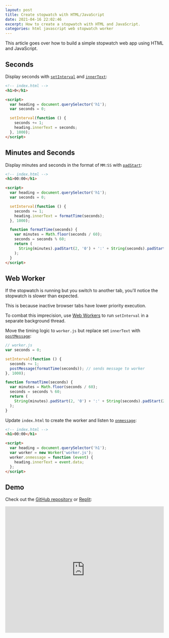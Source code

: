 ```yaml
---
layout: post
title: Create stopwatch with HTML/JavaScript
date: 2021-04-16 22:02:46
excerpt: How to create a stopwatch with HTML and JavaScript.
categories: html javascript web stopwatch worker
---
```


This article goes over how to build a simple stopwatch web app using HTML and JavaScript.

## Seconds

Display seconds with [`setInterval`](https://developer.mozilla.org/docs/Web/API/WindowOrWorkerGlobalScope/setInterval) and [`innerText`](https://developer.mozilla.org/docs/Web/API/HTMLElement/innerText):

```html
<!-- index.html -->
<h1>0</h1>

<script>
  var heading = document.querySelector('h1');
  var seconds = 0;

  setInterval(function () {
    seconds += 1;
    heading.innerText = seconds;
  }, 1000);
</script>
```

## Minutes and Seconds

Display minutes and seconds in the format of `MM:SS` with [`padStart`](https://developer.mozilla.org/docs/Web/JavaScript/Reference/Global_Objects/String/padStart):

```html
<!-- index.html -->
<h1>00:00</h1>

<script>
  var heading = document.querySelector('h1');
  var seconds = 0;

  setInterval(function () {
    seconds += 1;
    heading.innerText = formatTime(seconds);
  }, 1000);

  function formatTime(seconds) {
    var minutes = Math.floor(seconds / 60);
    seconds = seconds % 60;
    return (
      String(minutes).padStart(2, '0') + ':' + String(seconds).padStart(2, '0')
    );
  }
</script>
```

## Web Worker

If the stopwatch is running but you switch to another tab, you'll notice the stopwatch is slower than expected.

This is because inactive browser tabs have lower priority execution.

To combat this imprecision, use [Web Workers](https://developer.mozilla.org/docs/Web/API/Web_Workers_API/Using_web_workers) to run `setInterval` in a separate background thread.

Move the timing logic to `worker.js` but replace set `innerText` with [`postMessage`](https://developer.mozilla.org/docs/Web/API/Worker/postMessage):

```js
// worker.js
var seconds = 0;

setInterval(function () {
  seconds += 1;
  postMessage(formatTime(seconds)); // sends message to worker
}, 1000);

function formatTime(seconds) {
  var minutes = Math.floor(seconds / 60);
  seconds = seconds % 60;
  return (
    String(minutes).padStart(2, '0') + ':' + String(seconds).padStart(2, '0')
  );
}
```

Update `index.html` to create the worker and listen to [`onmessage`](https://developer.mozilla.org/docs/Web/API/Worker/onmessage):

```html
<!-- index.html -->
<h1>00:00</h1>

<script>
  var heading = document.querySelector('h1');
  var worker = new Worker('worker.js');
  worker.onmessage = function (event) {
    heading.innerText = event.data;
  };
</script>
```

## Demo

Check out the [GitHub repository](https://github.com/remarkablemark/stopwatch) or [Replit](https://replit.com/@remarkablemark/Stopwatch#index.html):

<iframe height="400px" width="100%" src="https://replit.com/@remarkablemark/Stopwatch?lite=true#index.html" scrolling="no" frameborder="no" allowtransparency="true" allowfullscreen="true" sandbox="allow-forms allow-pointer-lock allow-popups allow-same-origin allow-scripts allow-modals"></iframe>
